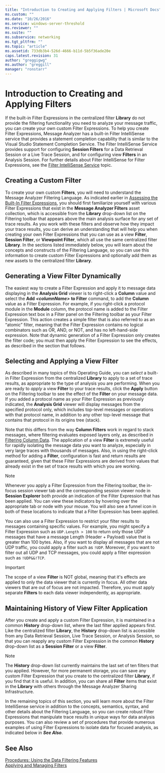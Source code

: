```yaml
---
title: "Introduction to Creating and Applying Filters | Microsoft Docs"
ms.custom: ""
ms.date: "10/26/2016"
ms.service: windows-server-threshold
ms.reviewer: ""
ms.suite: ""
ms.subservice: networking
ms.tgt_pltfrm: ""
ms.topic: "article"
ms.assetid: 733db3b4-526d-4666-b11d-5b5f36ade20e
caps.latest.revision: 31
author: "greggigwg"
ms.author: "greggill"
manager: "ronstarr"
---
```


# Introduction to Creating and Applying Filters

If the built-in Filter Expressions in the centralized filter **Library** do not provide the filtering functionality you need to analyze your message traffic, you can create your own custom Filter Expressions. To help you create Filter Expressions, Message Analyzer has a built-in Filter IntelliSense service that provides a statement completion capability that is similar to the Visual Studio Statement Completion Service. The Filter IntelliSense Service provides support for configuring **Session Filters** for a Data Retrieval Session or a Live Trace Session, and for configuring view **Filters** in an Analysis Session. For further details about Filter IntelliSense for Filter Expressions, see the [Filter IntelliSense Service](filter-intellisense-service.md) topic.  
  
## Creating a Custom Filter  

 To create your own custom **Filters**, you will need to understand the Message Analyzer Filtering Language. As indicated earlier in [Assessing the Built-In Filter Expressions](filtering-live-trace-session-results.md#BKMK_AssesBuiltInFilters), you should first familiarize yourself with various Filter Expressions that exist in the **Message Analyzer Filters** asset collection, which is accessible from the **Library** drop-down list on the Filtering toolbar that appears above the main analysis surface for any set of trace results. As you work with these  filters and observe how they impact your trace results, you can derive an understanding that will help you when creating your own Filter Expressions that you can use as a view **Filter**, **Session Filter**, or **Viewpoint Filter**, which all use the same centralized filter **Library**. In the sections listed immediately below, you will learn about the concepts and constructs of the Filtering Language,  so you can use this information to create custom Filter Expressions and optionally add them as new assets to the centralized filter **Library**.  
  
## Generating a View Filter Dynamically  

 The easiest way to create a Filter Expression and apply it to message data displaying in the **Analysis Grid** viewer is to right-click a **Column** value and select the **Add**  ***\<columnName>***  **to Filter** command, to add the **Column** value as a Filter Expression. For example, if you right-click a protocol module in the **Module** column, the protocol name is added to the Filter Expression text box in a  Filter panel on the Filtering toolbar as your Filter Expression. This action creates a simple filter that is also referred to as an “atomic” filter, meaning that the Filter Expression contains no logical combinators such as OR, AND, or NOT, and has no left-hand-side expression. Note that dynamic generation of a Filter Expression only creates the filter code; you must then apply the Filter Expression to see the effects, as described in the section that follows.  
  
## Selecting and Applying a View Filter  

 As described in many topics of this Operating Guide, you can *select* a built-in Filter Expression from the centralized **Library** to apply to a set of trace results, as appropriate to the type of analysis you are performing. When you are ready to *apply* a view **Filter** to your trace results, click the **Apply** button on the Filtering toolbar to see the effect of the **Filter** on your message data. If you added a protocol name as your Filter Expression as previously indicated, the **Analysis Grid** viewer will display messages from the specified protocol only, which includes top-level messages or operations with that protocol name, in addition to any other top-level message that contains that protocol in its origins tree (stack).  
  
 Note that this differs from the way **Column Filters** work in regard to stack messages, where filtering evaluates exposed layers only, as described in [Filtering Column Data](filtering-column-data.md). The application of a view **Filter** is extremely useful for rapidly isolating the message data you want to analyze, especially in very large traces with thousands of messages. Also, in using the right-click method for adding a **Filter**, configuration is fast and return results are guaranteed, given that these Filter Expressions are derived from values that already exist in the set of trace results with which you are working.  
  
> [!NOTE]
>  Whenever you apply a Filter Expression from the Filtering toolbar, the in-focus session viewer tab and the corresponding session viewer node in **Session Explorer** both provide an indication of the Filter Expression that has been applied. You can view these indicators by hovering over the appropriate tab or node with your mouse. You will also see a funnel icon in both of these locations to indicate that a Filter Expression has been applied.  
  
 You can also use a Filter Expression to restrict your filter results to messages containing specific values. For example, you might specify a Filter Expression such as `UDP.Length > 100` to return only those UDP messages that have a message Length (Header + Payload) value that is greater than 100 bytes. Also, if you want to display all messages that are not UDP traffic, you could apply a filter such as `!UDP`. Moreover, if you want to filter out all UDP and TCP messages, you could apply a filter expression such as `!UDP&&!TCP`.  
  
> [!IMPORTANT]
>  The scope of a view **Filter** is NOT global, meaning that it's effects are applied to only the data viewer that is currently in focus. All other data viewers that are out of focus are not impacted. Therefore, you must apply separate **Filters** to each data viewer independently, as appropriate.  
  
## Maintaining History of View Filter Application  

 After you create and apply a custom Filter Expression, it is maintained in a common **History** drop-down list, where the last filter applied appears first. Like the centralized filter **Library**, the **History** drop-down list is accessible from any Data Retrieval Session, Live Trace Session, or Analysis Session, so that you can reapply any custom Filter Expression in the common **History** drop-down list as a **Session Filter** or a view **Filter**.  
  
> [!NOTE]
>  The **History** drop-down list currently maintains the last set of ten filters that you applied. However, for more permanent storage, you can save any custom Filter Expression that you create to the centralized filter **Library**, if you find that it is  useful. In addition, you can share all **Filter** items that exist in the **Library** with others through the Message Analyzer Sharing Infrastructure.  
  
 In the remaining topics of this section, you will learn more about the Filter IntelliSense service in addition to the concepts, semantics, syntax, and other details about the Filtering Language, so you can create robust Filter Expressions that manipulate trace results in unique ways for data analysis purposes. You can also review a set of procedures that provide numerous examples of using Filter Expressions to isolate data for focused analysis, as indicated below in ***See Also***.  
  
## See Also  

[Procedures: Using the Data Filtering Features](procedures-using-the-data-filtering-features.md)   
[Applying and Managing Filters](applying-and-managing-filters.md)